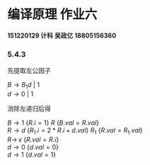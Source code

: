 # 编译原理 作业六
**151220129 计科 吴政亿 18805156360**

### 5.4.3

先提取左公因子

$B \rightarrow B_1 d~|~1$   
$d \rightarrow 0~|~1$



消除左递归后得

$B \rightarrow 1~\{R.i = 1\}~R~\{B.val=R.val\}$   
$R \rightarrow d~\{R_1.i = 2*R.i+d.val\}~R_1~\{R.val=R_1.val\}$   
$R \rightarrow ~\epsilon~\{R.val=R.i\}$   
$d \rightarrow 0~\{d.val=0\}$  
$d \rightarrow 1~\{d.val=1\}$  